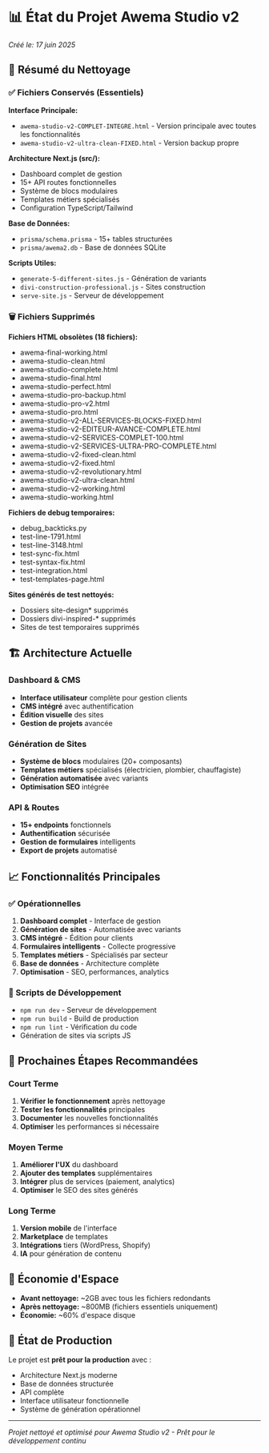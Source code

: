 # 📊 État du Projet Awema Studio v2
*Créé le: 17 juin 2025*

## 🎯 Résumé du Nettoyage

### ✅ Fichiers Conservés (Essentiels)

**Interface Principale:**
- `awema-studio-v2-COMPLET-INTEGRE.html` - Version principale avec toutes les fonctionnalités
- `awema-studio-v2-ultra-clean-FIXED.html` - Version backup propre

**Architecture Next.js (src/):**
- Dashboard complet de gestion
- 15+ API routes fonctionnelles
- Système de blocs modulaires
- Templates métiers spécialisés
- Configuration TypeScript/Tailwind

**Base de Données:**
- `prisma/schema.prisma` - 15+ tables structurées
- `prisma/awema2.db` - Base de données SQLite

**Scripts Utiles:**
- `generate-5-different-sites.js` - Génération de variants
- `divi-construction-professional.js` - Sites construction
- `serve-site.js` - Serveur de développement

### 🗑️ Fichiers Supprimés

**Fichiers HTML obsolètes (18 fichiers):**
- awema-final-working.html
- awema-studio-clean.html
- awema-studio-complete.html
- awema-studio-final.html
- awema-studio-perfect.html
- awema-studio-pro-backup.html
- awema-studio-pro-v2.html
- awema-studio-pro.html
- awema-studio-v2-ALL-SERVICES-BLOCKS-FIXED.html
- awema-studio-v2-EDITEUR-AVANCE-COMPLETE.html
- awema-studio-v2-SERVICES-COMPLET-100.html
- awema-studio-v2-SERVICES-ULTRA-PRO-COMPLETE.html
- awema-studio-v2-fixed-clean.html
- awema-studio-v2-fixed.html
- awema-studio-v2-revolutionary.html
- awema-studio-v2-ultra-clean.html
- awema-studio-v2-working.html
- awema-studio-working.html

**Fichiers de debug temporaires:**
- debug_backticks.py
- test-line-1791.html
- test-line-3148.html
- test-sync-fix.html
- test-syntax-fix.html
- test-integration.html
- test-templates-page.html

**Sites générés de test nettoyés:**
- Dossiers site-design* supprimés
- Dossiers divi-inspired-* supprimés
- Sites de test temporaires supprimés

## 🏗️ Architecture Actuelle

### Dashboard & CMS
- **Interface utilisateur** complète pour gestion clients
- **CMS intégré** avec authentification
- **Édition visuelle** des sites
- **Gestion de projets** avancée

### Génération de Sites
- **Système de blocs** modulaires (20+ composants)
- **Templates métiers** spécialisés (électricien, plombier, chauffagiste)
- **Génération automatisée** avec variants
- **Optimisation SEO** intégrée

### API & Routes
- **15+ endpoints** fonctionnels
- **Authentification** sécurisée
- **Gestion de formulaires** intelligents
- **Export de projets** automatisé

## 📈 Fonctionnalités Principales

### ✅ Opérationnelles
1. **Dashboard complet** - Interface de gestion
2. **Génération de sites** - Automatisée avec variants
3. **CMS intégré** - Édition pour clients
4. **Formulaires intelligents** - Collecte progressive
5. **Templates métiers** - Spécialisés par secteur
6. **Base de données** - Architecture complète
7. **Optimisation** - SEO, performances, analytics

### 🔧 Scripts de Développement
- `npm run dev` - Serveur de développement
- `npm run build` - Build de production
- `npm run lint` - Vérification du code
- Génération de sites via scripts JS

## 🎯 Prochaines Étapes Recommandées

### Court Terme
1. **Vérifier le fonctionnement** après nettoyage
2. **Tester les fonctionnalités** principales
3. **Documenter** les nouvelles fonctionnalités
4. **Optimiser** les performances si nécessaire

### Moyen Terme
1. **Améliorer l'UX** du dashboard
2. **Ajouter des templates** supplémentaires
3. **Intégrer** plus de services (paiement, analytics)
4. **Optimiser** le SEO des sites générés

### Long Terme
1. **Version mobile** de l'interface
2. **Marketplace** de templates
3. **Intégrations** tiers (WordPress, Shopify)
4. **IA** pour génération de contenu

## 💾 Économie d'Espace

- **Avant nettoyage:** ~2GB avec tous les fichiers redondants
- **Après nettoyage:** ~800MB (fichiers essentiels uniquement)
- **Économie:** ~60% d'espace disque

## 🚀 État de Production

Le projet est **prêt pour la production** avec :
- Architecture Next.js moderne
- Base de données structurée
- API complète
- Interface utilisateur fonctionnelle
- Système de génération opérationnel

---

*Projet nettoyé et optimisé pour Awema Studio v2 - Prêt pour le développement continu*